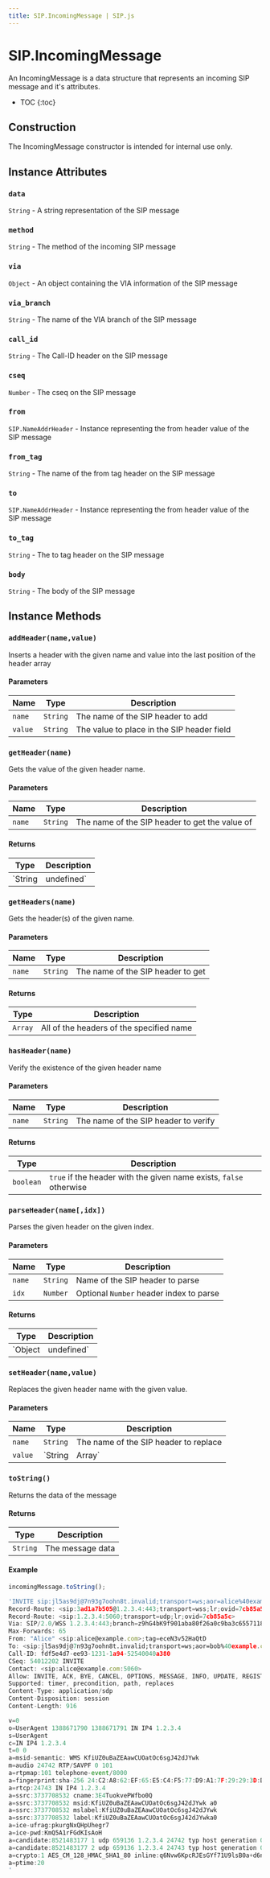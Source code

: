```yaml
---
title: SIP.IncomingMessage | SIP.js
---
```


# SIP.IncomingMessage

An IncomingMessage is a data structure that represents an incoming SIP message and it's attributes.

* TOC
{:toc}

## Construction

The IncomingMessage constructor is intended for internal use only.

## Instance Attributes

### `data`

`String` - A string representation of the SIP message

### `method`

`String` - The method of the incoming SIP message

### `via`

`Object` - An object containing the VIA information of the SIP message

### `via_branch`

`String` - The name of the VIA branch of the SIP message

### `call_id`

`String` - The Call-ID header on the SIP message

### `cseq`

`Number` - The cseq on the SIP message

### `from`

`SIP.NameAddrHeader` - Instance representing the from header value of the SIP message

### `from_tag`

`String` - The name of the from tag header on the SIP message

### `to`

`SIP.NameAddrHeader` - Instance representing the from header value of the SIP message

### `to_tag`

`String` - The to tag header on the SIP message

### `body`

`String` - The body of the SIP message

## Instance Methods

### `addHeader(name,value)`

Inserts a header with the given name and value into the last position of the header array

#### Parameters

Name | Type | Description
-----|------|-------------
`name`|`String`|The name of the SIP header to add
`value`|`String`|The value to place in the SIP header field

### `getHeader(name)`

Gets the value of the given header name.

#### Parameters

Name | Type | Description
-----|------|-------------
`name`|`String`|The name of the SIP header to get the value of

#### Returns

Type    | Description
--------|----------------
`String|undefined`| Returns the specified header, undefined if header doesn't exist 

### `getHeaders(name)`

Gets the header(s) of the given name.

#### Parameters

Name | Type | Description
-----|------|-------------
`name`|`String`|The name of the SIP header to get

#### Returns

Type    | Description
--------|----------------
`Array`| All of the headers of the specified name

### `hasHeader(name)`

Verify the existence of the given header name

#### Parameters

Name | Type | Description 
-----|------|-------------
`name`|`String`|The name of the SIP header to verify

#### Returns

Type | Description
-----|-------------
`boolean`| `true` if the header with the given name exists, `false` otherwise

### `parseHeader(name[,idx])`

Parses the given header on the given index.

#### Parameters

Name | Type | Description 
-----|------|-------------
`name`|`String`|Name of the SIP header to parse
`idx`|`Number`|Optional `Number` header index to parse

#### Returns

Type     | Description
---------|-------------
`Object|undefined`| The parsed header object or undefined if there is a parsing error or the the header is not present.

### `setHeader(name,value)`

Replaces the given header name with the given value.

#### Parameters

Name | Type | Description
-----|------|-------------
`name`|`String`|The name of the SIP header to replace
`value`|`String|Array`|The value of to place in the SIP header field

### `toString()`

Returns the data of the message

#### Returns

Type     | Description
---------|-------------
`String`| The message data

#### Example

~~~ javascript
incomingMessage.toString();

'INVITE sip:jl5as9dj@7n93g7oohn8t.invalid;transport=ws;aor=alice%40example.com SIP/2.0
Record-Route: <sip:3ad1a7b505@1.2.3.4:443;transport=wss;lr;ovid=7cb85a5c>
Record-Route: <sip:1.2.3.4:5060;transport=udp;lr;ovid=7cb85a5c>
Via: SIP/2.0/WSS 1.2.3.4:443;branch=z9hG4bK9f901aba80f26a0c9ba3c655711867914bf4c53e;rport
Max-Forwards: 65
From: "Alice" <sip:alice@example.com>;tag=eceN3v52HaQtD
To: <sip:jl5as9dj@7n93g7oohn8t.invalid;transport=ws;aor=bob%40example.com>
Call-ID: fdf5e4d7-ee93-1231-1a94-52540040a380
CSeq: 54012202 INVITE
Contact: <sip:alice@example.com:5060>
Allow: INVITE, ACK, BYE, CANCEL, OPTIONS, MESSAGE, INFO, UPDATE, REGISTER, REFER, NOTIFY
Supported: timer, precondition, path, replaces
Content-Type: application/sdp
Content-Disposition: session
Content-Length: 916

v=0
o=UserAgent 1388671790 1388671791 IN IP4 1.2.3.4
s=UserAgent
c=IN IP4 1.2.3.4
t=0 0
a=msid-semantic: WMS KfiUZ0uBaZEAawCUOatOc6sgJ42dJYwk
m=audio 24742 RTP/SAVPF 0 101
a=rtpmap:101 telephone-event/8000
a=fingerprint:sha-256 24:C2:A8:62:EF:65:E5:C4:F5:77:D9:A1:7F:29:29:3D:D1:53:84:B5:0F:DB:1D:D2:F7:8E:62:7D:10:91:0A:11
a=rtcp:24743 IN IP4 1.2.3.4
a=ssrc:3737708532 cname:3E4TuokvePWfbo0Q
a=ssrc:3737708532 msid:KfiUZ0uBaZEAawCUOatOc6sgJ42dJYwk a0
a=ssrc:3737708532 mslabel:KfiUZ0uBaZEAawCUOatOc6sgJ42dJYwk
a=ssrc:3737708532 label:KfiUZ0uBaZEAawCUOatOc6sgJ42dJYwka0
a=ice-ufrag:pkurgNxQHpUhegr7
a=ice-pwd:KmQ5A1rFGdKIsAoH
a=candidate:8521483177 1 udp 659136 1.2.3.4 24742 typ host generation 0
a=candidate:8521483177 2 udp 659136 1.2.3.4 24743 typ host generation 0
a=crypto:1 AES_CM_128_HMAC_SHA1_80 inline:q6Nvw6KpcRJEsGYf71U9lsB0a+d6nq/ZtC068SHF
a=ptime:20
'
~~~
